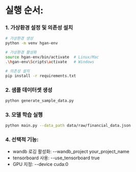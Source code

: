 # 실행 순서:
### 1. 가상환경 설정 및 의존성 설치
```bash
# 가상환경 생성
python -m venv hgan-env

# 가상환경 활성화
source hgan-env/bin/activate  # Linux/Mac
.\hgan-env\Scripts\activate   # Windows

# 의존성 설치
pip install -r requirements.txt
```

### 2. 샘플 데이터셋 생성
```bash
python generate_sample_data.py
```

### 3. 모델 학습 실행
```bash
python main.py --data_path data/raw/financial_data.json
```

### 4. 선택적 기능:
- wandb 로깅 활성화: --wandb_project your_project_name
- tensorboard 사용: --use_tensorboard true
- GPU 지정: --device cuda:0